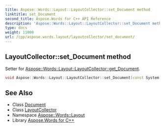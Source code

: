 ```yaml
---
title: Aspose::Words::Layout::LayoutCollector::set_Document method
linktitle: set_Document
second_title: Aspose.Words for C++ API Reference
description: 'Aspose::Words::Layout::LayoutCollector::set_Document method. Setter for Aspose::Words::Layout::LayoutCollector::get_Document in C++.'
type: docs
weight: 11000
url: /cpp/aspose.words.layout/layoutcollector/set_document/
---
```

## LayoutCollector::set_Document method


Setter for [Aspose::Words::Layout::LayoutCollector::get_Document](../get_document/).

```cpp
void Aspose::Words::Layout::LayoutCollector::set_Document(const System::SharedPtr<Aspose::Words::Document> &value)
```

## See Also

* Class [Document](../../../aspose.words/document/)
* Class [LayoutCollector](../)
* Namespace [Aspose::Words::Layout](../../)
* Library [Aspose.Words for C++](../../../)

